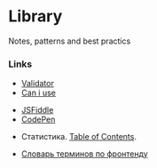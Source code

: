 # Library
Notes, patterns and best practics


### Links
- [Validator](http://validator.w3.org/)
- [Can i use](https://caniuse.com/)

* [JSFiddle](http://jsfiddle.net/)
* [CodePen](https://codepen.io/)

- Статистика. [Table of Contents](https://almanac.httparchive.org/en/2020/table-of-contents).

* [Словарь терминов по фронтенду](https://github.com/web-standards-ru/dictionary/blob/master/dictionary.md)